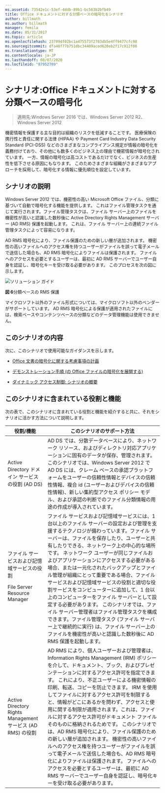 ```yaml
---
ms.assetid: 73542e1c-53ef-4ddb-89b1-bc563b2bfb49
title: Office ドキュメントに対する分類ベースの暗号化をシナリオ
author: billmath
ms.author: billmath
manager: femila
ms.date: 05/31/2017
ms.topic: article
ms.openlocfilehash: 23709df02bc1a475573f2703db5e4ff9477cfc98
ms.sourcegitcommit: dfa48f77b751dbc34409aced628eb2f17c912f08
ms.translationtype: MT
ms.contentlocale: ja-JP
ms.lasthandoff: 08/07/2020
ms.locfileid: "87952709"
---
```

# <a name="scenario-classification-based-encryption-for-office-documents"></a>シナリオ:Office ドキュメントに対する分類ベースの暗号化

>適用先:Windows Server 2016 では、Windows Server 2012 R2、Windows Server 2012

機密情報を保護する主な目的は組織のリスクを低減することです。 医療保険の携行性と責任に関する法律 (HIPAA) や Payment Card Industry Data Security Standard (PCI-DSS) などのさまざまなコンプライアンス規定が情報の暗号化を義務付けており、その他にも数多くのビジネス上の理由で機密情報が暗号化されています。 一方、情報の暗号化は高コストであるだけでなく、ビジネスの生産性を低下させる原因にもなります。 このためさまざまな組織がさまざまなアプローチを採用して、暗号化する情報に優先順位を設定しています。

## <a name="scenario-description"></a><a name="BKMK_OVER"></a>シナリオの説明
 Windows Server 2012 では、機密性の高い Microsoft Office ファイル、分類に基づいて自動で暗号化する機能を提供します。 これはファイル管理タスクを通じて実行されます。ファイル管理タスクは、ファイル サーバー上のファイルを機密性が高いと認識した数秒後に Active Directory Rights Management サーバー (AD RMS) 保護を起動します。 これは、ファイル サーバー上の連続ファイル管理タスクによって容易になります。

AD RMS 暗号化により、ファイル保護のための新しい層が追加されます。 機密性の高いファイルへのアクセス権を持つユーザーがファイルを誤って電子メールで送信した場合も、AD RMS 暗号化によりファイルは保護されます。 ファイルへのアクセスを必要とするユーザーは、最初に AD RMS サーバーでユーザー自身を認証し、暗号化キーを受け取る必要があります。 このプロセスを次の図に示します。

![ソリューション ガイド](media/Scenario--Classification-Based-Encryption-for-Office-Documents/DynamicAccessControl_RevGuide_6.JPG)

**図 6**分類ベースの RMS 保護

マイクロソフト以外のファイル形式については、マイクロソフト以外のベンダーがサポートしています。 AD RMS 暗号化による保護が適用されたファイルには、検索ベースやコンテンツベースの分類などのデータ管理機能は使用できません。

## <a name="in-this-scenario"></a>このシナリオの内容
次に、このシナリオで使用可能なガイダンスを示します。

-   [Office 文書の暗号化に関する考慮事項の計画](assetId:///14714ba6-d6a2-45e4-aae5-d3318817e52a)

-   [デモンストレーション手順 &#40;の Office ファイルの暗号化を展開する&#41;](Deploy-Encryption-of-Office-Files--Demonstration-Steps-.md)

-   [ダイナミック アクセス制御: シナリオの概要](Dynamic-Access-Control--Scenario-Overview.md)

## <a name="roles-and-features-included-in-this-scenario"></a><a name="BKMK_NEW"></a>このシナリオに含まれている役割と機能
次の表で、このシナリオに含まれている役割と機能を紹介すると共に、それをシナリオに活かす方法について説明します。

|役割/機能|このシナリオのサポート方法|
|-----------------|---------------------------------|
|Active Directory ドメイン サービスの役割 (AD DS)|AD DS では、分散データベースにより、ネットワーク リソース、およびディレクトリ対応アプリケーションに固有のデータが保存、管理されます。 このシナリオでは、Windows Server 2012 で AD DS には、クレーム ベースの承認プラットフォームをユーザーの信頼性情報とデバイスの信頼性情報、複合 id (ユーザーおよびデバイスの信頼性情報)、新しい集約型アクセス ポリシー モデル、および承認の判断でのファイル分類情報の用途の作成が導入されています。|
|ファイル サービスおよび記憶域サービスの役割<p>File Server Resource Manager|ファイル サービスおよび記憶域サービスには、1 台以上のファイル サーバーの設定および管理を支援するテクノロジが備わっています。ファイル サーバーは、ファイルを保存したり、ユーザーと共有したりできる、ネットワーク上の中心的な場所です。 ネットワーク ユーザーが同じファイルおよびアプリケーションにアクセスする必要がある場合、または一元化されたバックアップとファイル管理が組織にとって重要である場合、ファイル サービスおよび記憶域サービスの役割と適切な役割サービスをコンピューターに追加して、1 台以上のコンピューターをファイル サーバーとして設定する必要があります。 このシナリオでは、ファイル サーバー管理者はファイル管理タスクを構成できます。ファイル管理タスク (ファイル サーバー上で継続的に実行) は、ファイル サーバー上のファイルを機密性が高いと認識した数秒後に AD RMS 保護を起動します。|
|Active Directory Rights Management サービス (AD RMS) の役割|AD RMS により、個人ユーザーおよび管理者は、Information Rights Management (IRM) ポリシーを介して、ドキュメント、ブック、およびプレゼンテーションに対するアクセス許可を指定できます。 これにより、不正ユーザーによる機密情報の印刷、転送、コピーを防止できます。 IRM を使用してファイルに対するアクセス許可を制限すると、情報がどこにあるかを問わず、アクセスと使用に関する制限が適用されます。これは、ファイルに対するアクセス許可がドキュメント ファイルそのものに格納されるためです。 このシナリオでは、AD RMS 暗号化により、ファイル保護のための新しい層が追加されます。 機密性の高いファイルへのアクセス権を持つユーザーがファイルを誤って電子メールで送信した場合も、AD RMS 暗号化によりファイルは保護されます。 ファイルへのアクセスを必要とするユーザーは、最初に AD RMS サーバーでユーザー自身を認証し、暗号化キーを受け取る必要があります。|



